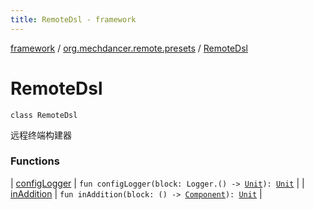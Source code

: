 ```yaml
---
title: RemoteDsl - framework
---
```


[framework](../../index.html) / [org.mechdancer.remote.presets](../index.html) / [RemoteDsl](./index.html)

# RemoteDsl

`class RemoteDsl`

远程终端构建器

### Functions

| [configLogger](config-logger.html) | `fun configLogger(block: Logger.() -> `[`Unit`](https://kotlinlang.org/api/latest/jvm/stdlib/kotlin/-unit/index.html)`): `[`Unit`](https://kotlinlang.org/api/latest/jvm/stdlib/kotlin/-unit/index.html) |
| [inAddition](in-addition.html) | `fun inAddition(block: () -> `[`Component`](../../org.mechdancer.dependency/-component/index.html)`): `[`Unit`](https://kotlinlang.org/api/latest/jvm/stdlib/kotlin/-unit/index.html) |

